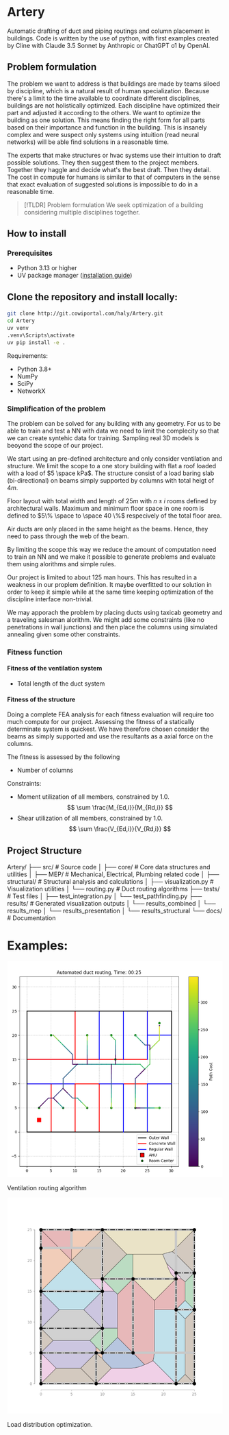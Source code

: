 # Artery

Automatic drafting of duct and piping routings and column placement in buildings. Code is written by the use of python, with first examples created by Cline with Claude 3.5 Sonnet by Anthropic or ChatGPT o1 by OpenAI. 

## Problem formulation
The problem we want to address is that buildings are made by teams siloed by discipline, which is a natural result of human specialization. Because there's a limit to the time available to coordinate different disciplines, buildings are not holistically optimized. Each discipline have optimized their part and adjusted it according to the others. We want to optimize the building as one solution. This means finding the right form for all parts based on their importance and function in the building. This is insanely complex and were suspect only systems using intuition (read neural networks) will be able find solutions in a reasonable time.

The experts that make structures or hvac systems use their intuition to draft possible solutions. They then suggest them to the project members. Together they haggle and decide what's the best draft. Then they detail. The cost in compute for humans is similar to that of computers in the sense that exact evaluation of suggested solutions is impossible to do in a reasonable time.

>[!TLDR] Problem formulation
>We seek optimization of a building considering multiple disciplines together.

## How to install

### Prerequisites
- Python 3.13 or higher
- UV package manager ([installation guide](https://github.com/astral-sh/uv))

## Clone the repository and install locally:

```bash
git clone http://git.cowiportal.com/haly/Artery.git
cd Artery
uv venv
.venv\Scripts\activate
uv pip install -e .

```

Requirements:
- Python 3.8+
- NumPy
- SciPy
- NetworkX

### Simplification of the problem
The problem can be solved for any building with any geometry. For us to be able to train and test a NN with data we need to limit the complecity  so that we can create syntehic data for training. Sampling real 3D models is beoyond the scope of our project. 

We start using an pre-defined architecture and only consider ventilation and structure. We limit the scope to a one story building with flat a roof loaded with a load of $5 \space kPa$. The structure consist of a load baring slab (bi-directional) on beams simply supported by columns with total heigt of $4m$.

Floor layout with total width and length of $25m$ with $n \pm i$ rooms defined by architectural walls. Maximum and minimum floor space in one room is defined to $5\% \space to \space 40 \%$ respecively of the total floor area. 

Air ducts are only placed in the same height as the beams. Hence, they need to pass through the web of the beam.

By limiting the scope this way we reduce the amount of computation need to train an NN and we make it possible to generate problems and evaluate them using alorithms and simple rules. 

Our project is limited to about 125 man hours. This has resulted in a weakness in our proplem definition. It maybe overfitted to our solution in order to keep it simple while at the same time keeping optimization of the discipline interface non-trivial.

We may apporach the problem by placing ducts using taxicab geometry and a traveling salesman alorithm. We might add some constraints (like no penetrations in wall junctions) and then place the columns using simulated annealing given some other constraints.

### Fitness function
#### Fitness of the ventilation system
- Total length of the duct system

#### Fitness of the structure
Doing a complete FEA analysis for each fitness evaluation will require too much compute for our project. Assessing the fitness of a statically determinate system is quickest.  We have therefore chosen consider the beams as simply supported and use the resultants as a axial force on the columns.

The fitness is assessed by the following

- Number of columns

Constraints:
- Moment utilization of all members, constrained by $1.0$.
$$
\sum \frac{M_{Ed,i}}{M_{Rd,i}}
$$
- Shear utilization of all members, constrained by $1.0$.
$$
\sum \frac{V_{Ed,i}}{V_{Rd,i}}
$$

## Project Structure
Artery/
├── src/                    # Source code
│   ├── core/              # Core data structures and utilities
│   ├── MEP/               # Mechanical, Electrical, Plumbing related code
│   ├── structural/        # Structural analysis and calculations
│   ├── visualization.py   # Visualization utilities
│   └── routing.py         # Duct routing algorithms
├── tests/                 # Test files
│   ├── test_integration.py
│   └── test_pathfinding.py
├── results/               # Generated visualization outputs
│   └── results_combined
│   └── results_mep
│   └── results_presentation
│   └── results_structural
└── docs/                  # Documentation

# Examples:
![Example run of ventilation algorithm](results/results_presentation/Artery_test_20250114.png)

Ventilation routing algorithm

![Example run of structural algorithm](results/results_presentation/Load%20distribution%20for%20broken%20layout%202.png)

Load distribution optimization.
